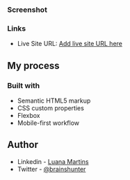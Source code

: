 ### Screenshot



### Links

- Live Site URL: [Add live site URL here](https://your-live-site-url.com)

## My process

### Built with

- Semantic HTML5 markup
- CSS custom properties
- Flexbox
- Mobile-first workflow

## Author

- Linkedin - [Luana Martins](https://www.linkedin.com/in/luamartins/)
- Twitter - [@brainshunter](https://www.twitter.com/brainshunter)

